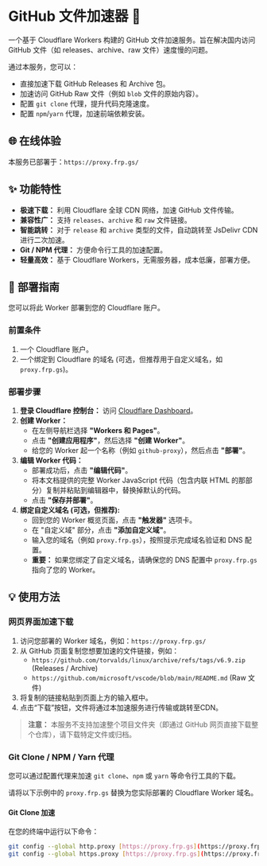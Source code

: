 # GitHub 文件加速器 🚀

一个基于 Cloudflare Workers 构建的 GitHub 文件加速服务。旨在解决国内访问 GitHub 文件（如 releases、archive、raw 文件）速度慢的问题。

通过本服务，您可以：

* 直接加速下载 GitHub Releases 和 Archive 包。
* 加速访问 GitHub Raw 文件（例如 `blob` 文件的原始内容）。
* 配置 `git clone` 代理，提升代码克隆速度。
* 配置 `npm`/`yarn` 代理，加速前端依赖安装。

## 🌐 在线体验

本服务已部署于：`https://proxy.frp.gs/`

## ✨ 功能特性

* **极速下载：** 利用 Cloudflare 全球 CDN 网络，加速 GitHub 文件传输。
* **兼容性广：** 支持 `releases`、`archive` 和 `raw` 文件链接。
* **智能跳转：** 对于 `release` 和 `archive` 类型的文件，自动跳转至 JsDelivr CDN 进行二次加速。
* **Git / NPM 代理：** 方便命令行工具的加速配置。
* **轻量高效：** 基于 Cloudflare Workers，无需服务器，成本低廉，部署方便。

## 🚀 部署指南

您可以将此 Worker 部署到您的 Cloudflare 账户。

### 前置条件

1. 一个 Cloudflare 账户。
2. 一个绑定到 Cloudflare 的域名 (可选，但推荐用于自定义域名，如 `proxy.frp.gs`)。

### 部署步骤

1. **登录 Cloudflare 控制台：** 访问 [Cloudflare Dashboard](https://dash.cloudflare.com/)。
2. **创建 Worker：**
    * 在左侧导航栏选择 **"Workers 和 Pages"**。
    * 点击 **"创建应用程序"**，然后选择 **"创建 Worker"**。
    * 给您的 Worker 起一个名称（例如 `github-proxy`），然后点击 **"部署"**。
3. **编辑 Worker 代码：**
    * 部署成功后，点击 **"编辑代码"**。
    * 将本文档提供的完整 Worker JavaScript 代码（包含内联 HTML 的那部分）复制并粘贴到编辑器中，替换掉默认的代码。
    * 点击 **"保存并部署"**。
4. **绑定自定义域名 (可选，但推荐):**
    * 回到您的 Worker 概览页面，点击 **"触发器"** 选项卡。
    * 在 "自定义域" 部分，点击 **"添加自定义域"**。
    * 输入您的域名（例如 `proxy.frp.gs`），按照提示完成域名验证和 DNS 配置。
    * **重要：** 如果您绑定了自定义域名，请确保您的 DNS 配置中 `proxy.frp.gs` 指向了您的 Worker。

## 💡 使用方法

### 网页界面加速下载

1. 访问您部署的 Worker 域名，例如：`https://proxy.frp.gs/`
2. 从 GitHub 页面复制您想要加速的文件链接，例如：
    * `https://github.com/torvalds/linux/archive/refs/tags/v6.9.zip` (Releases / Archive)
    * `https://github.com/microsoft/vscode/blob/main/README.md` (Raw 文件)
3. 将复制的链接粘贴到页面上方的输入框中。
4. 点击“下载”按钮，文件将通过本加速服务进行传输或跳转至CDN。

> **注意：** 本服务不支持加速整个项目文件夹（即通过 GitHub 网页直接下载整个仓库），请下载特定文件或归档。

### Git Clone / NPM / Yarn 代理

您可以通过配置代理来加速 `git clone`、`npm` 或 `yarn` 等命令行工具的下载。

请将以下示例中的 `proxy.frp.gs` 替换为您实际部署的 Cloudflare Worker 域名。

#### Git Clone 加速

在您的终端中运行以下命令：

```bash
git config --global http.proxy [https://proxy.frp.gs](https://proxy.frp.gs)
git config --global https.proxy [https://proxy.frp.gs](https://proxy.frp.gs)
